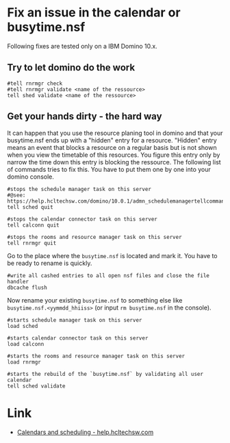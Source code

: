 # Fix an issue in the calendar or busytime.nsf

Following fixes are tested only on a IBM Domino 10.x.

## Try to let domino do the work

```
#tell rnrmgr check
#tell rnrmgr validate <name of the ressource>
tell shed validate <name of the ressource>
```

## Get your hands dirty - the hard way

It can happen that you use the resource planing tool in domino and that your busytime.nsf ends up with a "hidden" entry for a resource.
"Hidden" entry means an event that blocks a resource on a regular basis but is not shown when you view the timetable of this resources.
You figure this entry only by narrow the time down this entry is blocking the ressource.
The following list of commands tries to fix this. You have to put them one by one into your domino console.

```
#stops the schedule manager task on this server
#@see: https://help.hcltechsw.com/domino/10.0.1/admn_schedulemanagertellcommands_r.html
tell sched quit

#stops the calendar connector task on this server
tell calconn quit

#stops the rooms and resource manager task on this server
tell rnrmgr quit
```
Go to the place where the `busytime.nsf` is located and mark it. You have to be ready to rename is quickly.

```
#write all cashed entries to all open nsf files and close the file handler
dbcache flush
```

Now rename your existing `busytime.nsf` to something else like `busytime.nsf.<yymmdd_hhiiss>` (or input `rm busytime.nsf` in the console).

```
#starts schedule manager task on this server
load sched

#starts calendar connector task on this server
load calconn

#starts the rooms and resource manager task on this server
load rnrmgr

#starts the rebuild of the `busytime.nsf` by validating all user calendar
tell sched validate
```

# Link

* [Calendars and scheduling - help.hcltechsw.com](https://help.hcltechsw.com/domino/10.0.1/conf_calendarsandscheduling_r.html?hl=calconn)
